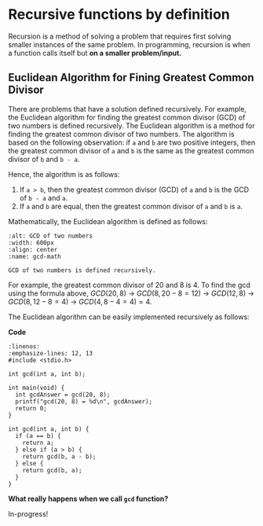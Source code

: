 # Recursive functions by definition

Recursion is a method of solving a problem that requires first solving smaller instances of the same problem. In programming, recursion is when a function calls itself but **on a smaller problem/input.** 


## Euclidean Algorithm for Fining Greatest Common Divisor

There are problems that have a solution defined recursively. For example, the Euclidean algorithm for finding the greatest common divisor (GCD) of two numbers is defined recursively. The Euclidean algorithm is a method for finding the greatest common divisor of two numbers. The algorithm is based on the following observation: if `a` and `b` are two positive integers, then the greatest common divisor of `a` and `b` is the same as the greatest common divisor of `b` and `b - a`. 

Hence, the algorithm is as follows:

1. If `a > b`, then the greatest common divisor (GCD) of `a` and `b` is the GCD of `b - a` and `a`.
2. If `a` and `b` are equal, then the greatest common divisor of `a` and `b` is `a`.

Mathematically, the Euclidean algorithm is defined as follows:

```{figure} ./images/gcd-math.png
:alt: GCD of two numbers
:width: 600px
:align: center
:name: gcd-math

GCD of two numbers is defined recursively.
```

For example, the greatest common divisor of 20 and 8 is 4. To find the gcd using the formula above, $GCD(20, 8)$ $\rightarrow$ $GCD(8, 20 - 8 = 12)$ $\rightarrow$ $GCD(12, 8)$ $\rightarrow$ $GCD(8, 12 - 8 = 4)$ $\rightarrow$ $GCD(4, 8 - 4 = 4) = 4$. 

The Euclidean algorithm can be easily implemented recursively as follows:

**Code**
```{code-block} c
:linenos:
:emphasize-lines: 12, 13
#include <stdio.h>

int gcd(int a, int b);

int main(void) {
  int gcdAnswer = gcd(20, 8);
  printf("gcd(20, 8) = %d\n", gcdAnswer);
  return 0;
}

int gcd(int a, int b) {
  if (a == b) {
    return a;
  } else if (a > b) {
    return gcd(b, a - b);
  } else {
    return gcd(b, a);
  }
}
```

**What really happens when we call `gcd` function?** 

In-progress!
